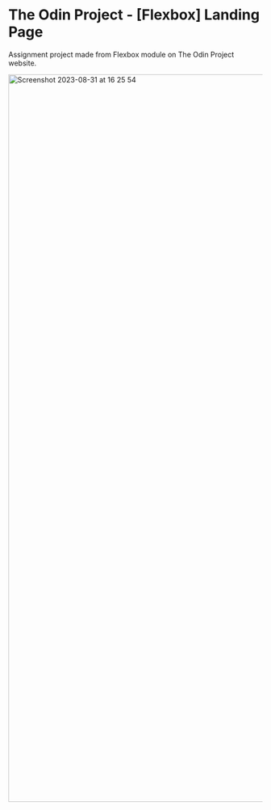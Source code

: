 # The Odin Project - [Flexbox] Landing Page

Assignment project made from Flexbox module on The Odin Project website.

<img width="1440" alt="Screenshot 2023-08-31 at 16 25 54" src="https://github.com/igor-chaves/TheOdinProject-LandingPage/assets/105141259/0271dc24-75b7-4ba2-ad86-884be9fa54d0">
